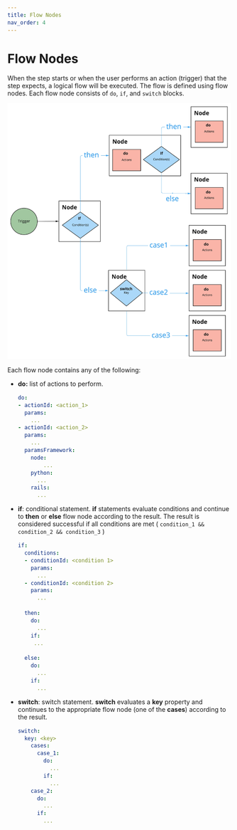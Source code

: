 ```yaml
---
title: Flow Nodes
nav_order: 4
---
```


# Flow Nodes

When the step starts or when the user performs an action (trigger) that the step expects, a logical flow will be executed. The flow is defined using flow nodes.  Each flow node consists of `do`, `if`, and `switch` blocks. 

![Untitled](flow-nodes/flow-node.jpeg)

Each flow node contains any of the following:

- **do:** list of actions to perform.
    
    ```yaml
    do:
    - actionId: <action_1>
      params:
        ...
    - actionId: <action_2>
      params:
        ...
      paramsFramework:
        node:
            ...
        python:
          ...
        rails:
          ...
    ```
    
- **if**: conditional statement. **if** statements evaluate conditions and continue to **then** or **else** flow node according to the result. The result is considered successful if all conditions are met  ( `condition_1 && condition_2 && condition_3` )
    
    ```yaml
    if:
      conditions:
      - conditionId: <condition 1>
        params:
          ...
      - conditionId: <condition 2>
        params:
          ...
    
      then:
        do:
          ...
        if:
         ...
    
      else:
        do:
          ...
        if:
          ...
    ```
    
- **switch**: switch statement. **switch** evaluates a **key** property and continues to the appropriate flow node (one of the **cases**) according to the result.
    
    ```yaml
    switch:
      key: <key>
        cases:
          case_1:
            do:
              ...
            if:
              ...
        case_2:
          do:
            ...
          if:
            ...
    ```
